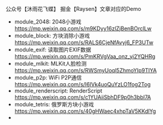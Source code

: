 公众号【沐雨花飞蝶】 掘金【Raysen】文章对应的Demo

* module_2048: 2048小游戏 https://mp.weixin.qq.com/s/m9KDyy16zlZjBenBOrclLw
* module_block: 方块消除小游戏 https://mp.weixin.qq.com/s/RALS6CjeNfAvyj6_FP3UTw
* module_exif: 读取图片EXIF数据 https://mp.weixin.qq.com/s/PmKRVgVaa_onz_yi2YQHRg
* module_mlkit: MLKit人脸检测 https://mp.weixin.qq.com/s/RWSmyUoql5ZhmoYIp9TIYA
* module_p2p: WiFi P2P通信 https://mp.weixin.qq.com/s/I6lVk4uoQuYzLO1fog2Tog
* module_renderscript: RenderScript https://mp.weixin.qq.com/s/c1YUAiiSbhDF9p0h3bbI7A
* module_tetris: 俄罗斯方块小游戏 https://mp.weixin.qq.com/s/40gHWaec4xhpTaV5KKdlYg
* 